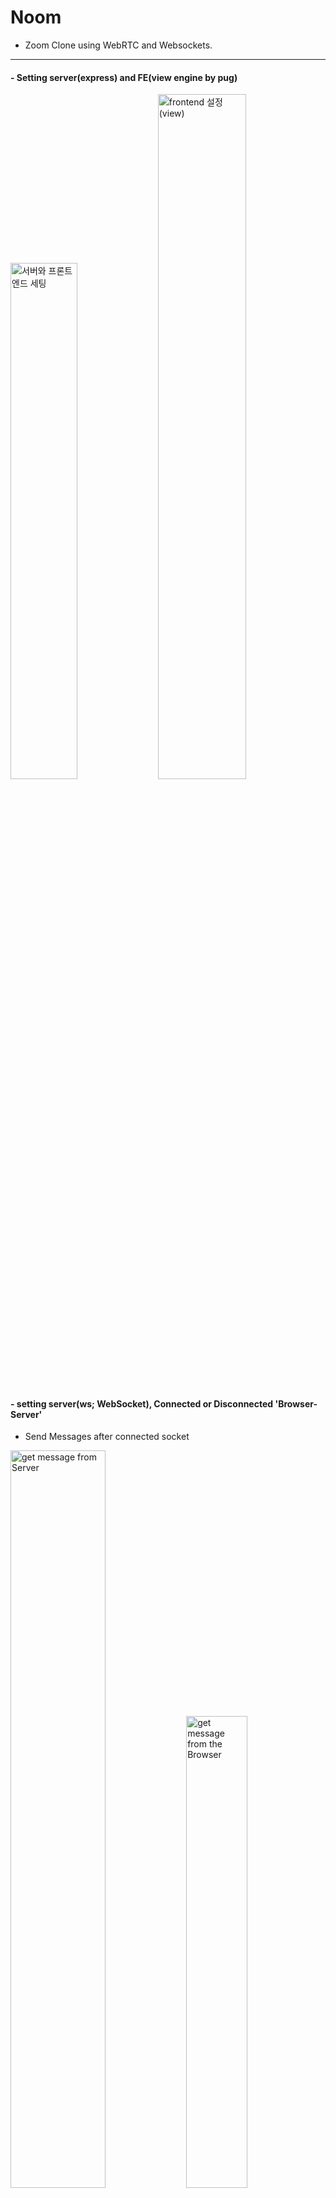 # Noom

- Zoom Clone using WebRTC and Websockets.

------

#### - Setting server(express) and FE(view engine by pug)

<div display="flex">
  <img width="46%" alt="서버와 프론트엔드 세팅" src="https://user-images.githubusercontent.com/45756853/135866084-d175a795-84ba-4836-ae66-c2fd418fc64f.png"/>
  <img width="53%" alt="frontend 설정(view)" src="https://user-images.githubusercontent.com/45756853/135866095-3d1003f9-7ccf-40a4-9bc7-7ed396b5e2d5.png"/>
</div>

#### - setting server(ws; WebSocket), Connected or Disconnected 'Browser-Server'

- Send Messages after connected socket

<div display="flex">
<img width="55%" alt="get message from Server" src="https://user-images.githubusercontent.com/45756853/136770818-9fdeda56-9419-4ee1-9072-b9d4432cc716.png">
<img width="44%" alt="get message from the Browser" src="https://user-images.githubusercontent.com/45756853/136770837-dccdc4e1-6ad7-4f86-ba13-2dc763689b16.png">
</div>


#### - 기존 < 서버-각 브라우저 > 통신에서 여러 브라우저끼리 데이터 공유
- fake database 생성

<img width="1440" alt="chrome and safari" src="https://user-images.githubusercontent.com/45756853/137460370-bc4cd3ab-200a-42fd-a73a-5594524a7911.png">
